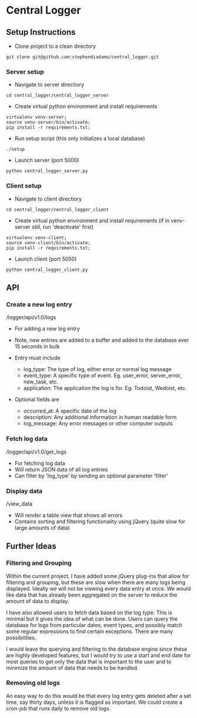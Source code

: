 # Central Logger #

## Setup Instructions ##
* Clone project to a clean directory

```
git clone git@github.com:stephendiadamo/central_logger.git
```

### Server setup ###

* Navigate to server directiory

```
cd central_logger/central_logger_server
```

* Create virtual python environment and install requirements

```
virtualenv venv-server;
source venv-server/bin/activate;
pip install -r requirements.txt;
```

* Run setup script (this only initializes a local database)

```
./setup
```

* Launch server (port 5000)

```
python central_logger_server.py
```


### Client setup ###

* Navigate to client directiory

```
cd central_logger/central_logger_client
```

* Create virtual python environment and install requirements (if in venv-server still, run 'deactivate' first)

```
virtualenv venv-client;
source venv-client/bin/activate;
pip install -r requirements.txt;
```

* Launch client (port 5050)

```
python central_logger_client.py
```

## API ##

### Create a new log entry ###

/logger/api/v1.0/logs

* For adding a new log entry
* Note, new entries are added to a buffer and added to the database ever 15 seconds in bulk
* Entry must include 
  * log_type: The type of log, either error or normal log message
  * event\_type: A specific type of event. Eg. user\_error, server\_error, new\_task, etc.
  * application: The application the log is for. Eg. Todoist, Wedoist, etc. 

* Optional fields are
  * occurred_at: A specific date of the log
  * description: Any additional information  in human readable form
  * log_message: Any error messages or other computer outputs

### Fetch log data ###
/logger/api/v1.0/get_logs

* For fetching log data
* Will return JSON data of all log entries 
* Can filter by 'log_type' by sending an optional parameter 'filter'

### Display data ###

/view_data

* Will render a table view that shows all errors 
* Contains sorting and filtering functionality using jQuery (quite slow for large amounts of data)

## Further Ideas ##

### Filtering and Grouping ###

Within the current project, I have added some jQuery plug-ins that allow for filtering and grouping, but these are slow when there are many logs being displayed. Ideally we will not be viewing every data entry at once. We would like data that has already been aggregated on the server to reduce the amount of data to display. 

I have also allowed users to fetch data based on the log type. This is minimal but it gives the idea of what can be done. Users can query the database for logs from particular dates, event types, and possibly match some regular expressions to find certain exceptions. There are many possibilities. 

I would leave the querying and filtering to the database engine since these are highly developed features, but I would try to use a start and end date for most queries to get only the data that is important to the user and to minimize the amount of data that needs to be handled.

### Removing old logs ###

An easy way to do this would be that every log entry gets deleted after a set time, say thirty days, unless it is flagged as important. We could create a cron-job that runs daily to remove old logs.

